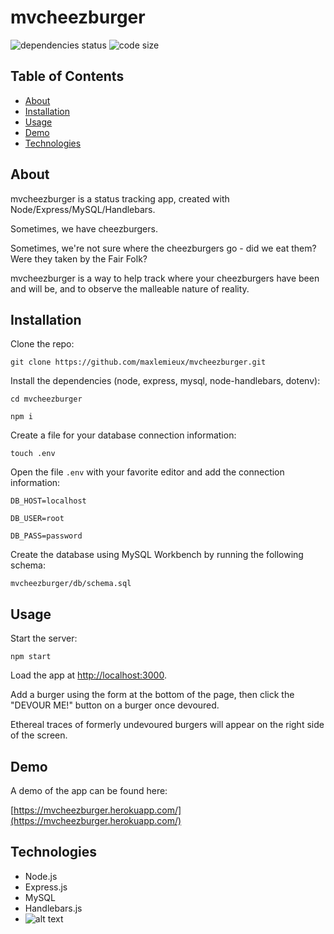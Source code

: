 # mvcheezburger
![dependencies status](https://img.shields.io/david/maxlemieux/mvcheezburger?style=for-the-badge)
![code size](https://img.shields.io/github/languages/code-size/maxlemieux/mvcheezburger?style=for-the-badge)

## Table of Contents
* [About](#about)
* [Installation](#installation)
* [Usage](#usage)
* [Demo](#demo)
* [Technologies](#technologies)

## About
mvcheezburger is a status tracking app, created with Node/Express/MySQL/Handlebars.

Sometimes, we have cheezburgers. 

Sometimes, we're not sure where the cheezburgers go - did we eat them? Were they taken by the Fair Folk? 

mvcheezburger is a way to help track where your cheezburgers have been and will be, and to observe the malleable nature of reality.

## Installation

Clone the repo:

`git clone https://github.com/maxlemieux/mvcheezburger.git`

Install the dependencies (node, express, mysql, node-handlebars, dotenv):

`cd mvcheezburger`

`npm i`

Create a file for your database connection information:

`touch .env`

Open the file `.env` with your favorite editor and add the connection information:

`DB_HOST=localhost`

`DB_USER=root`

`DB_PASS=password`

Create the database using MySQL Workbench by running the following schema:

`mvcheezburger/db/schema.sql`

## Usage

Start the server:

`npm start`

Load the app at [http://localhost:3000](http://localhost:3000).

Add a burger using the form at the bottom of the page, then click the "DEVOUR ME!" button on a burger once devoured.

Ethereal traces of formerly undevoured burgers will appear on the right side of the screen.

## Demo
A demo of the app can be found here:

[https://mvcheezburger.herokuapp.com/](https://mvcheezburger.herokuapp.com/)

## Technologies
* Node.js
* Express.js
* MySQL
* Handlebars.js
* ![alt text](https://i.chzbgr.com/full/875511040/h8EB4D6E9/famous-cat-meme-which-started-and-launched-the-website-i-can-haz-cheezburger "Logo Title Text 1")
